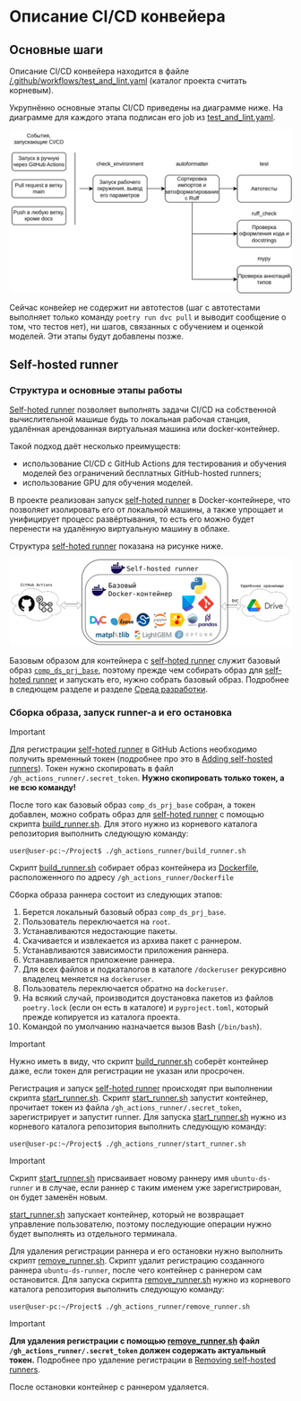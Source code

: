 # Описание CI/CD конвейера

## Основные шаги

Описание CI/CD конвейера находится в файле
[/.github/workflows/test_and_lint.yaml](/.github/workflows/test_and_lint.yaml)
(каталог проекта считать корневым).

Укрупнённо основные этапы CI/CD приведены на диаграмме ниже. На диаграмме для
каждого этапа подписан его job из
[test_and_lint.yaml](/.github/workflows/test_and_lint.yaml).

![Этапы ci/cd](/docs/figures/cicd_stages.svg)

Сейчас конвейер не содержит ни автотестов (шаг с автотестами выполняет только
команду `poetry run dvc pull` и выводит сообщение о том, что тестов нет), ни
шагов, связанных с обучением и оценкой моделей. Эти этапы будут добавлены позже.

## Self-hosted runner

### Структура и основные этапы работы

[Self-hoted runner](https://docs.github.com/en/actions/hosting-your-own-runners/managing-self-hosted-runners/about-self-hosted-runners)
позволяет выполнять задачи CI/CD на собственной вычислительной машише будь то
локальная рабочая станция, удалённая арендованная виртуальная машина или
docker-контейнер.

Такой подход даёт несколько преимуществ:

- использование CI/CD с GitHub Actions для тестирования
и обучения моделей без ограничений бесплатных GitHub-hosted
runners;
- использование GPU для обучения моделей.

В проекте реализован запуск
[self-hoted runner](https://docs.github.com/en/actions/hosting-your-own-runners/managing-self-hosted-runners/about-self-hosted-runners)
в Docker-контейнере, что позволяет изолировать его от локальной машины, а также
упрощает и унифицирует процесс развёртывания, то есть его можно будет перенести
на удалённую виртуальную машину в облаке.

Структура
[self-hoted runner](https://docs.github.com/en/actions/hosting-your-own-runners/managing-self-hosted-runners/about-self-hosted-runners)
показана на рисунке ниже.

![Структура self-hosted runner](/docs/figures/self-hosted_runner_container.svg)

Базовым образом для контейнера с
[self-hoted runner](https://docs.github.com/en/actions/hosting-your-own-runners/managing-self-hosted-runners/about-self-hosted-runners)
служит базовый образ [`comp_ds_prj_base`](/docs/development_environment.md),
поэтому прежде чем собирать образ для
[self-hoted runner](https://docs.github.com/en/actions/hosting-your-own-runners/managing-self-hosted-runners/about-self-hosted-runners)
и запускать его, нужно собрать базовый образ.
Подробнее в следющем разделе и разделе
[Среда разработки](/docs/development_environment.md).

### Сборка образа, запуск runner-а и его остановка

> [!IMPORTANT]
> Для регистрации
> [self-hoted runner](https://docs.github.com/en/actions/hosting-your-own-runners/managing-self-hosted-runners/about-self-hosted-runners)
> в GitHub Actions необходимо получить временный токен (подробнее про это в
> [Adding self-hosted runners](https://docs.github.com/en/actions/hosting-your-own-runners/managing-self-hosted-runners/adding-self-hosted-runners)). Токен нужно
> скопировать в файл `/gh_actions_runner/.secret_token`.
> **Нужно скопировать только токен, а не всю команду!**

После того как базовый образ `comp_ds_prj_base` собран, а токен добавлен,
можно собрать образ для
[self-hoted runner](https://docs.github.com/en/actions/hosting-your-own-runners/managing-self-hosted-runners/about-self-hosted-runners)
с помощью скрипта [build_runner.sh](/gh_actions_runner/build_runner.sh).
Для этого нужно из корневого каталога репозитория выполнить следующую команду:

```shell
user@user-pc:~/Project$ ./gh_actions_runner/build_runner.sh
```

Скрипт [build_runner.sh](/gh_actions_runner/build_runner.sh) собирает образ
контейнера из [Dockerfile](/gh_actions_runner/Dockerfile), расположенного по
адресу `/gh_actions_runner/Dockerfile`

Сборка образа раннера состоит из следующих этапов:

1. Берется локальный базовый образ `comp_ds_prj_base`.
2. Пользователь переключается на `root`.
3. Устанавливаются недостающие пакеты.
4. Скачивается и извлекается из архива пакет с раннером.
5. Устанавливаются зависимости приложения раннера.
6. Устанавливается приложение раннера.
7. Для всех файлов и подкаталогов в каталоге `/dockeruser` рекурсивно
владелец меняется на `dockeruser`.
8. Пользователь переключается обратно на `dockeruser`.
9. На всякий случай, производится доустановка пакетов из файлов `poetry.lock`
   (если он есть в каталоге) и `pyproject.toml`, который прежде копируется из
   каталога проекта.
10. Командой по умолчанию назначается вызов Bash (`/bin/bash`).

> [!IMPORTANT]
> Нужно иметь в виду, что скрипт
> [build_runner.sh](/gh_actions_runner/build_runner.sh) соберёт контейнер даже,
> если токен для регистрации не указан или просрочен.

Регистрация и запуск
[self-hoted runner](https://docs.github.com/en/actions/hosting-your-own-runners/managing-self-hosted-runners/about-self-hosted-runners)
происходят при выполнении скрипта
[start_runner.sh](/gh_actions_runner/start_runner.sh).
Скрипт [start_runner.sh](/gh_actions_runner/start_runner.sh) запустит контейнер,
прочитает токен из файла `/gh_actions_runner/.secret_token`, зарегистрирует и
запустит runner. Для запуска
[start_runner.sh](/gh_actions_runner/start_runner.sh) нужно из корневого
каталога репозитория выполнить следующую команду:

```shell
user@user-pc:~/Project$ ./gh_actions_runner/start_runner.sh
```

> [!IMPORTANT]
> Скрипт [start_runner.sh](/gh_actions_runner/start_runner.sh) присваивает 
> новому раннеру имя `ubuntu-ds-runner` и в случае, если раннер с таким именем
> уже зарегистрирован, он будет заменён новым.

[start_runner.sh](/gh_actions_runner/start_runner.sh) запускает контейнер,
который не возвращает управление пользователю, поэтому последующие операции
нужно будет выполнять из отдельного терминала.

Для удаления регистрации раннера и его остановки нужно выполнить скрипт
[remove_runner.sh](/gh_actions_runner/remove_runner.sh). Скрипт удалит
регистрацию созданного раннера `ubuntu-ds-runner`, после чего контейнер с
раннером сам остановится. Для запуска
скрипта [remove_runner.sh](/gh_actions_runner/remove_runner.sh) нужно из
корневого каталога репозитория выполнить следующую команду:

```shell
user@user-pc:~/Project$ ./gh_actions_runner/remove_runner.sh
```

> [!IMPORTANT]
> **Для удаления регистрации с помощью
> [remove_runner.sh](/gh_actions_runner/remove_runner.sh) файл
> `/gh_actions_runner/.secret_token` должен содержать актуальный токен.**
> Подробнее про удаление регистрации в
> [Removing self-hosted runners](https://docs.github.com/en/actions/hosting-your-own-runners/managing-self-hosted-runners/removing-self-hosted-runners).

После остановки контейнер с раннером удаляется.
